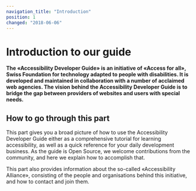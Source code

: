 ```yaml
---
navigation_title: "Introduction"
position: 1
changed: "2018-06-06"
---
```


# Introduction to our guide

**The «Accessibility Developer Guide» is an initiative of «Access for all», Swiss Foundation for technology adapted to people with disabilities. It is developed and maintained in collaboration with a number of acclaimed web agencies. The vision behind the Accessibility Developer Guide is to bridge the gap between providers of websites and users with special needs.**

## How to go through this part

This part gives you a broad picture of how to use the Accessibility Developer Guide either as a comprehensive tutorial for learning accessibility, as well as a quick reference for your daily development business. As the guide is Open Source, we welcome contributions from the community, and here we explain how to accomplish that.

This part also provides information about the so-called «Accessibility Alliance», consisting of the people and organisations behind this initiative, and how to contact and join them.

